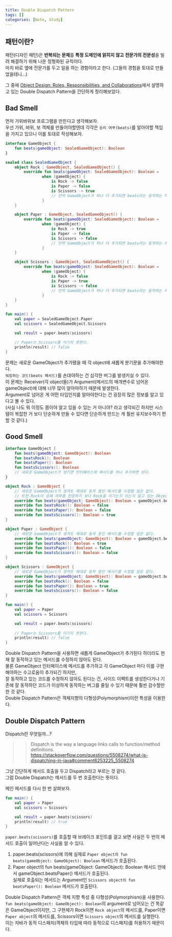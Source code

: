 ```yaml
---
title: Double Dispatch Pattern
tags: []
categories: [Note, Study]
---
```


## 패턴이란?
패턴(디자인 패턴)은 **반복되는 문제**를 **특정 도메인에 얽히지 않고** **전문가의 전문성**을 빌려 해결하기 위해 나온 정형화된 규칙이다.  
마치 바로 옆에 전문가를 두고 일을 하는 경험이라고 한다. (그들의 경험을 토대로 만들었을테니...)  

그 중에 [Object Design: Roles, Responsibilities, and Collaborations](http://www.wirfs-brock.com/DesignBooks.html)에서 설명하고 있는
Double Dispatch Pattern을 간단하게 정리해보았다.

## Bad Smell
먼저 가위바위보 프로그램을 만든다고 생각해보자.  
우선 가위, 바위, 보 객체를 만들어야할텐데 각각은 `승리 여부(beats)`를 알아야할 책임을 가지고 있으니 이를 토대로 작성해보자.

```kotlin
interface GameObject {
    fun beats(gameObject: SealedGameObject): Boolean
}

sealed class SealedGameObject {
    object Rock : GameObject, SealedGameObject() {
        override fun beats(gameObject: SealedGameObject): Boolean =
                when (gameObject) {
                    is Rock -> false
                    is Paper -> false
                    is Scissors -> true
                    // 만약 GameObject가 하나 더 추가되면 beats라는 동작하는 메서드를 수정해야하는 큰 위험 부담이 생긴다.
                }
    }

    object Paper : GameObject, SealedGameObject() {
        override fun beats(gameObject: SealedGameObject): Boolean =
                when (gameObject) {
                    is Rock -> true
                    is Paper -> false
                    is Scissors -> false
                    // 만약 GameObject가 하나 더 추가되면 beats라는 동작하는 메서드를 수정해야하는 큰 위험 부담이 생긴다.
                }
    }

    object Scissors : GameObject, SealedGameObject() {
        override fun beats(gameObject: SealedGameObject): Boolean =
                when (gameObject) {
                    is Rock -> false
                    is Paper -> true
                    is Scissors -> false
                    // 만약 GameObject가 하나 더 추가되면 beats라는 동작하는 메서드를 수정해야하는 큰 위험 부담이 생긴다.
                }
    }
}

fun main() {
    val paper = SealedGameObject.Paper
    val scissors = SealedGameObject.Scissors

    val result = paper.beats(scissors)
    
    // Paper는 Scissors를 이기지 못한다.
    println(result) // false
}
```

문제는 새로운 GameObject가 추가됐을 때 각 object에 새롭게 분기문을 추가해야한다.  
`워킹하는 코드(beats 메서드)`를 손대야하는 건 심각한 버그를 발생키실 수 있다.  
이 문제는 Receiver(각 object들)가 Argument(메서드의 매개변수로 넘어온 gameObject)에 대해 너무 많이 알아야하기 때문에 발생한다.  
Argument로 넘어온 게 어떤 타입인지를 알아야한다는 건 굉장히 많은 정보를 알고 있다고 볼 수 있다.  
(사실 나도 뭐 이정도 쯤이야 알고 있을 수 있는 거 아니야? 라고 생각되긴 하지만 시스템이 복잡한 거 보다 단순하게 만들 수 있다면 단순하게 만드는 게 훨씬 유지보수하기 편할 것 같다.)

## Good Smell
```kotlin
interface GameObject {
    fun beats(gameObject: GameObject): Boolean
    fun beatsRock(): Boolean
    fun beatsPaper(): Boolean
    fun beatsScissors(): Boolean
    // 새로운 GameObject가 생기면 인터페이스에 메서드를 하나 추가하면 된다.
}

object Rock : GameObject {
    // 새로운 GameObject가 생겨도 제대로 동작 중인 메서드를 수정할 일은 없다.
    // 또한 Rock이 승패 여부를 판정하기 보다 Rock을 이기는지 아는지 알고 있는 Object에게
    override fun beats(gameObject: GameObject): Boolean = gameObject.beatsRock()
    override fun beatsRock(): Boolean = false
    override fun beatsPaper(): Boolean = false
    override fun beatsScissors(): Boolean = true
}

object Paper : GameObject {
    // 새로운 GameObject가 생겨도 제대로 동작 중인 메서드를 수정할 일은 없다.
    override fun beats(gameObject: GameObject): Boolean = gameObject.beatsPaper()
    override fun beatsRock(): Boolean = true
    override fun beatsPaper(): Boolean = false
    override fun beatsScissors(): Boolean = false
}

object Scissors : GameObject {
    // 새로운 GameObject가 생겨도 제대로 동작 중인 메서드를 수정할 일은 없다.
    override fun beats(gameObject: GameObject): Boolean = gameObject.beatsScissors()
    override fun beatsRock(): Boolean = false
    override fun beatsPaper(): Boolean = true
    override fun beatsScissors(): Boolean = false
}

fun main() {
    val paper = Paper
    val scissors = Scissors

    val result = paper.beats(scissors)
    
    // Paper는 Scissors를 이기지 못한다.
    println(result) // false
}
```

Double Dispatch Pattern을 사용하면 새롭게 GameObject가 추가된다 하더라도 현재 잘 동작하고 있는 메서드를 수정하지 않아도 된다.  
물론 GameObject 인터페이스에 메서드를 추가하고 각 GameObject 마다 이를 구현해야하는 수고로움이 추가되긴 하지만,  
잘 동작하고 있는 코드를 수정하지 않아도 된다는 건, 사이드 이펙트를 생성한다거나 기존에 잘 동작하던 코드가 이상하게 동작하는 버그를 줄일 수 있기 때문에 훨씬 감수할만 한 것 같다.  
Double Dispatch Pattern은 객체지향의 다형성(Polymorphism)이란 특성을 이용한다.

## Double Dispatch Pattern
Dispatch란 무엇일까...?  
>> Dispatch is the way a language links calls to function/method definitions.
   https://stackoverflow.com/questions/5508274/what-is-dispatching-in-java#comment6253225_5508274
   
그냥 간단하게 메서드 호출을 두고 Dispatch라고 부르는 것 같다.  
그럼 Double Dispatch는 메서드를 두 번 호출한다는 뜻이다.  

메인 메서드를 다시 한 번 살펴보자.  
```kotlin
fun main() {
    val paper = Paper
    val scissors = Scissors

    val result = paper.beats(scissors)
    println(result) // true
}
```

`paper.beats(scissors)`를 호출할 때 브레이크 포인트를 걸고 보면 사실은 두 번의 메서드 호출이 일어난다는 사실을 알 수 있다.  
1. paper.beats(scissors)에 의해 실제로 `Paper object의 fun beats(gameObject: GameObject): Boolean` 메서드가 호출된다.  
2. Paper object의 fun beats(gameObject: GameObject): Boolean 메서드 안에서 gameObject.beatsPaper() 메서드가 호출된다.  
실제로 호출되는 메서드는 Argument인 `Scissors object의 fun beatsPaper(): Boolean` 메서드가 호출된다.

Double Dispatch Pattern은 객체 지향 특성 중 다형성(Polymorphism)을 사용한다.  
`fun beats(gameObject: GameObject): Boolean`의 argument로 넘어오는 건 똑같은 GameObject이지만,
그 구현체가 Rock이면 `Rock object`의 메서드를,
Paper이면 `Paper object`의 메서드를,
Scissors이면 `Scissors object`의 메서드를 실행한다.  
이는 자바가 동적 디스패치(객체의 타입에 따라 동적으로 디스패치)를 허용하기 때문이다.


